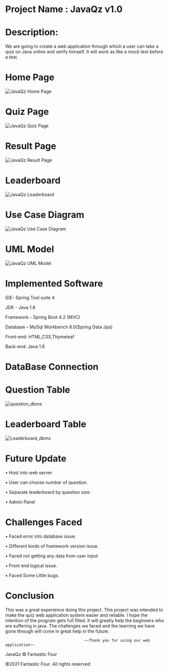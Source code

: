 # Project Name :  JavaQz v1.0
  
# Description:

We are going to create a web application through which a user can take a quiz on Java online and verify himself. It will work as like a mock test before a test.

# Home Page 
![JavaQz Home Page ](https://user-images.githubusercontent.com/63856744/114263288-6a5ea180-9a06-11eb-9541-5b8101dccc24.png)

# Quiz Page 
![JavaQz Quiz Page](https://user-images.githubusercontent.com/63856744/114263361-dc36eb00-9a06-11eb-8ac9-60782815b573.png)

# Result Page
![JavaQz Result Page](https://user-images.githubusercontent.com/63856744/114263424-2b7d1b80-9a07-11eb-8122-80b0aab5a2e8.png)

# Leaderboard
![JavaQz Leaderboard](https://user-images.githubusercontent.com/63856744/114263472-7860f200-9a07-11eb-847f-ca04f5c95525.png)

# Use Case Diagram 

![JavaQz Use Case Diagram ](https://user-images.githubusercontent.com/63856744/114263563-15bc2600-9a08-11eb-95c1-df844ee7bfe7.png)

# UML Model 
![JavaQz UML Model](https://user-images.githubusercontent.com/63856744/114263590-4f8d2c80-9a08-11eb-80da-3899ee29ced3.png)

# Implemented Software 
IDE- Spring Tool suite 4 

JDK - Java 1.8

Framework - Spring Boot 4.2 (MVC) 

Database – MySql Workbench 8.0(Spring Data Jpa)

Front-end: HTML,CSS,Thymeleaf

Back-end: Java 1.8
# DataBase Connection 
# Question Table 

![question_dbms](https://user-images.githubusercontent.com/63856744/114265063-7ea79c00-9a10-11eb-9906-d27dc50e77cc.png)

# Leaderboard Table

![Leaderboard_dbms](https://user-images.githubusercontent.com/63856744/114265088-a991f000-9a10-11eb-8f6f-81425e40eb17.png)


# Future Update 

•	Host into web server

•	User can choose number of question.

•	Separate leaderboard by question size.

•	Admin Panel

# Challenges Faced 

•	Faced error into database issue.

•	Different kinds of framework version issue.

•	Faced not getting any data from user input.

•	Front end logical issue.

•	Faced Some Little bugs.

# Conclusion 
This was a great experience doing this project. This project was intended to make the quiz web application system easier and reliable. I hope the intention of the program gets full filled. It will greatly help the beginners who are suffering in java. The challenges we faced and the learning we have gone through will come in great help in the future.

               
                                       ~~Thank you for using our web application~~ 








JavaQz © Fantastic Four 

©2021 Fantastic Four. All rights reserved





